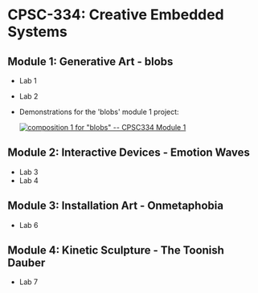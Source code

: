 # CPSC-334: Creative Embedded Systems

Module 1: Generative Art - blobs
------------------------
  - Lab 1
  - Lab 2
  - Demonstrations for the 'blobs' module 1 project:
    
    [![composition 1 for "blobs" -- CPSC334 Module 1](https://img.youtube.com/vi/1vs9fKE3NdU/0.jpg)](https://www.youtube.com/watch?v=1vs9fKE3NdU)

Module 2: Interactive Devices - Emotion Waves
-----------------------------
  - Lab 3
  - Lab 4

Module 3: Installation Art - Onmetaphobia
--------------------------
  - Lab 6

Module 4: Kinetic Sculpture - The Toonish Dauber
---------------------------
  - Lab 7
